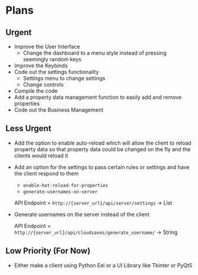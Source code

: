 # Plans

## Urgent
- Improve the User Interface
  - Change the dashboard to a menu style instead of pressing seemingly random keys
- Improve the Keybinds
- Code out the settings functionality
  - Settings menu to change settings
  - Change controls
- Compile the code
- Add a property data management function to easily add and remove properties
- Code out the Business Management

## Less Urgent
- Add the option to enable auto-reload which will allow the client to reload property data so that
property data could be changed on the fly and the clients would reload it
- Add an option for the settings to pass certain rules or settings and have the client respond to them
  - `enable-hot-reload-for-properties`
  - `generate-usernames-on-server`

  API Endpoint = `http://{server_url}/api/server/settings` -> List

- Generate usernames on the server instead of the client

  API Endpoint = `http://{server_url}/api/cloudsaves/generate_username/` -> String

## Low Priority (For Now)
- Either make a client using Python Eel or a UI Library like Tkinter or PyQt5